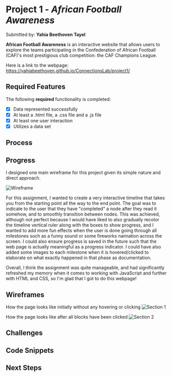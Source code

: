 
# Project 1 - *African Football Awareness*

Submitted by: **Yahia Beethoven Tayel**

**African Football Awareness** is an interactive website that allows users to explore the teams participating in the Confederation of African Football (CAF)'s most prestigious club competition: the CAF Champions League.

Here is a link to the webpage: 
https://yahiabeethoven.github.io/ConnectionsLab/project1/

## Required Features

The following **required** functionality is completed:

* [x] Data represented successfully
* [x] At least a .html file, a .css file and a .js file
* [x] At least one user interaction
* [x] Utilizes a data set

## Process
## Progress

I designed one main wireframe for this project given its simple nature and direct approach.

<img src='./images/Timeline_Wireframe.png' title='Wireframe' width='' alt='Wireframe' />

For this assignment, I wanted to create a very interactive timeline that takes you from the starting point all the way to the end point. The goal was to indicate to the user that they have "completed" a node after they read it somehow, and to smoothly transition between nodes. This was achieved, although not perfect because I would have liked to also gradually recolor the timeline vertical ruler along with the boxes to show progress, and I wanted to add more fun effects when the user is done going through all milestones such as a funny sound or some fireworks naimation across the screen. I could also ensure progress is saved in the future such that the web page is actually meaningful as a progress indicator. I could have also added some images to each milestone when it is hovered/clicked to elaborate on what exactly happened in that phase as documentation.

Overall, I think the assignment was quite manageable, and had significantly refreshed my memory when it comes to working with JavaScript and further with HTML and CSS, so I'm glad that I got to do this webpage!


## Wireframes
How the page looks like initially without any hovering or clicking
<img src='./images/initial_view.png' title='Section 1' width='' alt='Section 1' />

How the page looks like after all blocks have been clicked
<img src='./images/completed_view.png' title='Section 2' width='' alt='Section 2' />
## Challenges
## Code Snippets
## Next Steps


